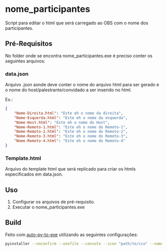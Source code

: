 # nome_participantes

Script para editar o html que será carregado ao OBS com o nome dos participantes.

## Pré-Requisitos

No folder onde se encontra nome_participantes.exe é preciso conter os seguintes arquivos:

### data.json

Arquivo .json aonde deve conter o nome do arquivo html para ser gerado e o nome do host/palestrante/convidado a ser inserido no html.

Ex.:

```json
{
    "Nome-Direita.html": "Este eh o nome da direita",
    "Nome-Esquerda.html": "Este eh o nome da esquerda",
    "Nome-Host.html": "Este eh o nome do Host",
    "Nome-Remoto-1.html": "Este eh o nome do Remoto-1",
    "Nome-Remoto-2.html": "Este eh o nome do Remoto-2",
    "Nome-Remoto-3.html": "Este eh o nome do Remoto-3",
    "Nome-Remoto-4.html": "Este eh o nome do Remoto-4"
}
```

### Template.html

Arquivo do template html que será replicado para criar os htmls especificados em data.json.

## Uso

1. Configurar os arquivos de pré-requisito.
2. Executar o nome_participantes.exe

## Build 

Feito com [auto-py-to-exe](https://pypi.org/project/auto-py-to-exe/) utilizando as seguintes configurações:

```bash
pyinstaller --noconfirm --onefile --console --icon "path/to/ico" --name "nome_participantes"  "path/to/script"
```
